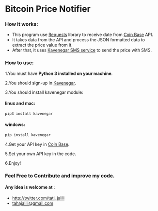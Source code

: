 # Bitcoin Price Notifier

### How it works:

+ This program use [Requests](http://docs.python-requests.org/en/master/) library to receive date from 
[Coin Base](https://developers.coinbase.com/docs/wallet/guides/price-data) API.
+ It takes data from the API and process the JSON formatted data to extract the price value from it.
+ After that, it uses [Kavenegar SMS service](http://github.com/kavenegar) to send the price with SMS.

### How to use:

1.You must have **Python 3 installed on your machine**.

2.You should sign-up in [Kavenegar](http://kavenegar.com). 

3.You should install kavenegar module:
#### linux and mac:

```python
pip3 install kavenegar
```
#### windows:

```python
pip install kavenegar
```

4.Get your API key in [Coin Base](https://developers.coinbase.com/docs/wallet/guides/price-data).

5.Set your own API key in the code.

6.Enjoy!

### Feel Free to Contribute and improve my code.
#### Any idea is welcome at : 
+ http://twitter.com/tati_jalili 
+ tahajalili@gmail.com

